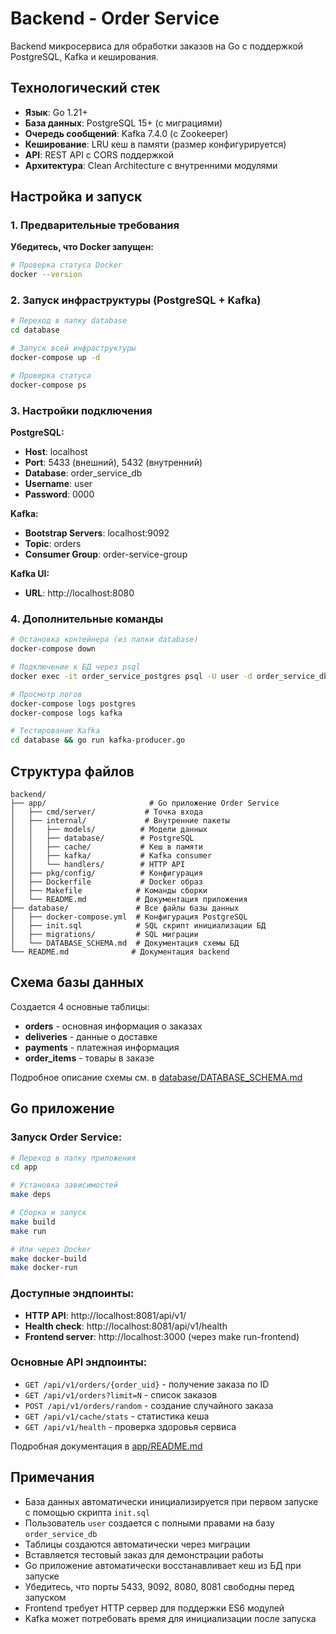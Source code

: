 # Backend - Order Service

Backend микросервиса для обработки заказов на Go с поддержкой PostgreSQL, Kafka и кеширования.

## Технологический стек

- **Язык**: Go 1.21+
- **База данных**: PostgreSQL 15+ (с миграциями)
- **Очередь сообщений**: Kafka 7.4.0 (с Zookeeper)
- **Кеширование**: LRU кеш в памяти (размер конфигурируется)
- **API**: REST API с CORS поддержкой
- **Архитектура**: Clean Architecture с внутренними модулями

## Настройка и запуск

### 1. Предварительные требования

**Убедитесь, что Docker запущен:**
```bash
# Проверка статуса Docker
docker --version
```

### 2. Запуск инфраструктуры (PostgreSQL + Kafka)

```bash
# Переход в папку database
cd database

# Запуск всей инфраструктуры
docker-compose up -d

# Проверка статуса
docker-compose ps
```

### 3. Настройки подключения

**PostgreSQL:**
- **Host**: localhost
- **Port**: 5433 (внешний), 5432 (внутренний)
- **Database**: order_service_db
- **Username**: user
- **Password**: 0000

**Kafka:**
- **Bootstrap Servers**: localhost:9092
- **Topic**: orders
- **Consumer Group**: order-service-group

**Kafka UI:**
- **URL**: http://localhost:8080

### 4. Дополнительные команды

```bash
# Остановка контейнера (из папки database)
docker-compose down

# Подключение к БД через psql
docker exec -it order_service_postgres psql -U user -d order_service_db

# Просмотр логов
docker-compose logs postgres
docker-compose logs kafka

# Тестирование Kafka
cd database && go run kafka-producer.go
```

## Структура файлов

```
backend/
├── app/                       # Go приложение Order Service
│   ├── cmd/server/           # Точка входа
│   ├── internal/             # Внутренние пакеты
│   │   ├── models/          # Модели данных
│   │   ├── database/        # PostgreSQL
│   │   ├── cache/           # Кеш в памяти
│   │   ├── kafka/           # Kafka consumer
│   │   └── handlers/        # HTTP API
│   ├── pkg/config/          # Конфигурация
│   ├── Dockerfile           # Docker образ
│   ├── Makefile            # Команды сборки
│   └── README.md           # Документация приложения
├── database/               # Все файлы базы данных
│   ├── docker-compose.yml  # Конфигурация PostgreSQL
│   ├── init.sql            # SQL скрипт инициализации БД
│   ├── migrations/         # SQL миграции
│   └── DATABASE_SCHEMA.md  # Документация схемы БД
└── README.md              # Документация backend
```

## Схема базы данных

Создается 4 основные таблицы:
- **orders** - основная информация о заказах
- **deliveries** - данные о доставке  
- **payments** - платежная информация
- **order_items** - товары в заказе

Подробное описание схемы см. в [database/DATABASE_SCHEMA.md](database/DATABASE_SCHEMA.md)

## Go приложение

### Запуск Order Service:

```bash
# Переход в папку приложения
cd app

# Установка зависимостей
make deps

# Сборка и запуск
make build
make run

# Или через Docker
make docker-build
make docker-run
```

### Доступные эндпоинты:
- **HTTP API**: http://localhost:8081/api/v1/
- **Health check**: http://localhost:8081/api/v1/health
- **Frontend server**: http://localhost:3000 (через make run-frontend)

### Основные API эндпоинты:
- `GET /api/v1/orders/{order_uid}` - получение заказа по ID
- `GET /api/v1/orders?limit=N` - список заказов
- `POST /api/v1/orders/random` - создание случайного заказа
- `GET /api/v1/cache/stats` - статистика кеша
- `GET /api/v1/health` - проверка здоровья сервиса

Подробная документация в [app/README.md](app/README.md)

## Примечания

- База данных автоматически инициализируется при первом запуске с помощью скрипта `init.sql`
- Пользователь `user` создается с полными правами на базу `order_service_db`
- Таблицы создаются автоматически через миграции
- Вставляется тестовый заказ для демонстрации работы
- Go приложение автоматически восстанавливает кеш из БД при запуске
- Убедитесь, что порты 5433, 9092, 8080, 8081 свободны перед запуском
- Frontend требует HTTP сервер для поддержки ES6 модулей
- Kafka может потребовать время для инициализации после запуска
